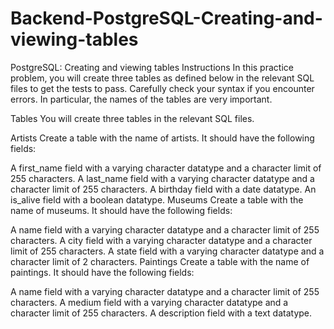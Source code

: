 # Backend-PostgreSQL-Creating-and-viewing-tables

PostgreSQL: Creating and viewing tables
Instructions
In this practice problem, you will create three tables as defined below in the relevant SQL files to get the tests to pass. Carefully check your syntax if you encounter errors. In particular, the names of the tables are very important.

Tables
You will create three tables in the relevant SQL files.

Artists
Create a table with the name of artists. It should have the following fields:

A first_name field with a varying character datatype and a character limit of 255 characters.
A last_name field with a varying character datatype and a character limit of 255 characters.
A birthday field with a date datatype.
An is_alive field with a boolean datatype.
Museums
Create a table with the name of museums. It should have the following fields:

A name field with a varying character datatype and a character limit of 255 characters.
A city field with a varying character datatype and a character limit of 255 characters.
A state field with a varying character datatype and a character limit of 2 characters.
Paintings
Create a table with the name of paintings. It should have the following fields:

A name field with a varying character datatype and a character limit of 255 characters.
A medium field with a varying character datatype and a character limit of 255 characters.
A description field with a text datatype.
